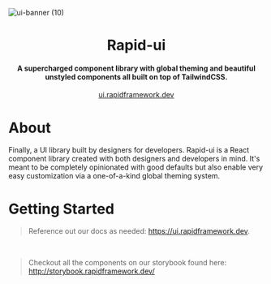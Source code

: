 ![ui-banner (10)](https://github.com/Cincinnati-Ventures/rapid/assets/68653294/64d8bf27-de63-4071-af74-a58d6e5842cf)

<h1 align='center'>Rapid-ui</h1>
<h4 align='center'>A supercharged component library with global theming and beautiful unstyled components all built on top of TailwindCSS.</h4>
<div align='center'>
<a href='https://ui.rapidframework.dev' target='_blank'>ui.rapidframework.dev</a>
</div>

# About

Finally, a UI library built by designers for developers. Rapid-ui is a React component library created with both designers and developers in mind. It's meant to be completely opinionated with good defaults but also enable very easy customization via a one-of-a-kind global theming system.

# Getting Started

> Reference out our docs as needed: https://ui.rapidframework.dev.

<br />

> Checkout all the components on our storybook found here: http://storybook.rapidframework.dev/
